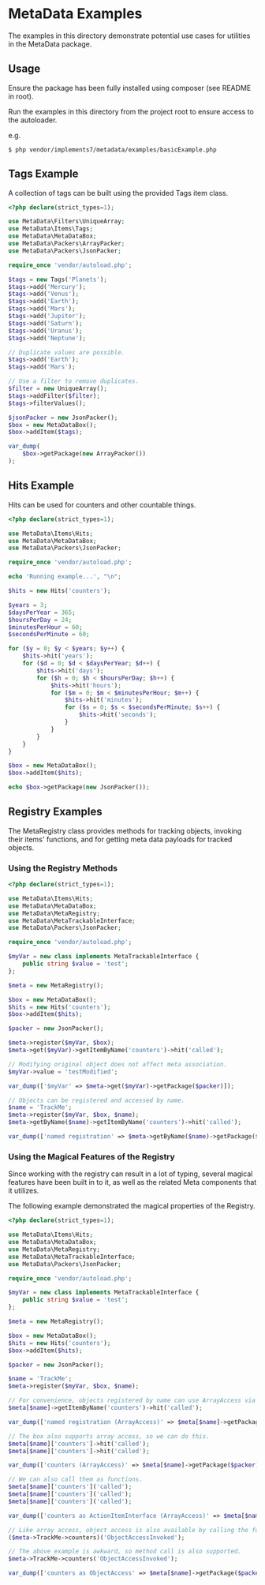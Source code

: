 # MetaData Examples

The examples in this directory demonstrate potential use cases for utilities in the MetaData package.

## Usage

Ensure the package has been fully installed using composer (see README in root).

Run the examples in this directory from the project root to ensure access to the autoloader.

e.g.

`$ php vendor/implements7/metadata/examples/basicExample.php`

## Tags Example

A collection of tags can be built using the provided Tags item class. 

```php
<?php declare(strict_types=1);

use MetaData\Filters\UniqueArray;
use MetaData\Items\Tags;
use MetaData\MetaDataBox;
use MetaData\Packers\ArrayPacker;
use MetaData\Packers\JsonPacker;

require_once 'vendor/autoload.php';

$tags = new Tags('Planets');
$tags->add('Mercury');
$tags->add('Venus');
$tags->add('Earth');
$tags->add('Mars');
$tags->add('Jupiter');
$tags->add('Saturn');
$tags->add('Uranus');
$tags->add('Neptune');

// Duplicate values are possible.
$tags->add('Earth');
$tags->add('Mars');

// Use a filter to remove duplicates.
$filter = new UniqueArray();
$tags->addFilter($filter);
$tags->filterValues();

$jsonPacker = new JsonPacker();
$box = new MetaDataBox();
$box->addItem($tags);

var_dump(
    $box->getPackage(new ArrayPacker())
);
```

## Hits Example

Hits can be used for counters and other countable things.

```php
<?php declare(strict_types=1);

use MetaData\Items\Hits;
use MetaData\MetaDataBox;
use MetaData\Packers\JsonPacker;

require_once 'vendor/autoload.php';

echo 'Running example...', "\n";

$hits = new Hits('counters');

$years = 3;
$daysPerYear = 365;
$hoursPerDay = 24;
$minutesPerHour = 60;
$secondsPerMinute = 60;

for ($y = 0; $y < $years; $y++) {
    $hits->hit('years');
    for ($d = 0; $d < $daysPerYear; $d++) {
        $hits->hit('days');
        for ($h = 0; $h < $hoursPerDay; $h++) {
            $hits->hit('hours');
            for ($m = 0; $m < $minutesPerHour; $m++) {
                $hits->hit('minutes');
                for ($s = 0; $s < $secondsPerMinute; $s++) {
                    $hits->hit('seconds');
                }
            }
        }
    }
}

$box = new MetaDataBox();
$box->addItem($hits);

echo $box->getPackage(new JsonPacker());
```

## Registry Examples

The MetaRegistry class provides methods for tracking objects, invoking their items' functions, and for getting meta data payloads for tracked objects.

### Using the Registry Methods

```php
<?php declare(strict_types=1);

use MetaData\Items\Hits;
use MetaData\MetaDataBox;
use MetaData\MetaRegistry;
use MetaData\MetaTrackableInterface;
use MetaData\Packers\JsonPacker;

require_once 'vendor/autoload.php';

$myVar = new class implements MetaTrackableInterface {
    public string $value = 'test';
};

$meta = new MetaRegistry();

$box = new MetaDataBox();
$hits = new Hits('counters');
$box->addItem($hits);

$packer = new JsonPacker();

$meta->register($myVar, $box);
$meta->get($myVar)->getItemByName('counters')->hit('called');

// Modifying original object does not affect meta association.
$myVar->value = 'testModified';

var_dump(['$myVar' => $meta->get($myVar)->getPackage($packer)]);

// Objects can be registered and accessed by name.
$name = 'TrackMe';
$meta->register($myVar, $box, $name);
$meta->getByName($name)->getItemByName('counters')->hit('called');

var_dump(['named registration' => $meta->getByName($name)->getPackage($packer)]);
```

### Using the Magical Features of the Registry

Since working with the registry can result in a lot of typing, several magical features have been built in to it, as well as the related Meta components that it utilizes.

The following example demonstrated the magical properties of the Registry.

```php
<?php declare(strict_types=1);

use MetaData\Items\Hits;
use MetaData\MetaDataBox;
use MetaData\MetaRegistry;
use MetaData\MetaTrackableInterface;
use MetaData\Packers\JsonPacker;

require_once 'vendor/autoload.php';

$myVar = new class implements MetaTrackableInterface {
    public string $value = 'test';
};

$meta = new MetaRegistry();

$box = new MetaDataBox();
$hits = new Hits('counters');
$box->addItem($hits);

$packer = new JsonPacker();

$name = 'TrackMe';
$meta->register($myVar, $box, $name);

// For convenience, objects registered by name can use ArrayAccess via registry.
$meta[$name]->getItemByName('counters')->hit('called');

var_dump(['named registration (ArrayAccess)' => $meta[$name]->getPackage($packer)]);

// The box also supports array access, so we can do this.
$meta[$name]['counters']->hit('called');
$meta[$name]['counters']->hit('called');

var_dump(['counters (ArrayAccess)' => $meta[$name]->getPackage($packer)]);

// We can also call them as functions.
$meta[$name]['counters']('called');
$meta[$name]['counters']('called');
$meta[$name]['counters']('called');

var_dump(['counters as ActionItemInterface (ArrayAccess)' => $meta[$name]->getPackage($packer)]);

// Like array access, object access is also available by calling the function on a member.
($meta->TrackMe->counters)('ObjectAccessInvoked');

// The above example is awkward, so method call is also supported.
$meta->TrackMe->counters('ObjectAccessInvoked');

var_dump(['counters as ObjectAccess' => $meta[$name]->getPackage($packer)]);
```

